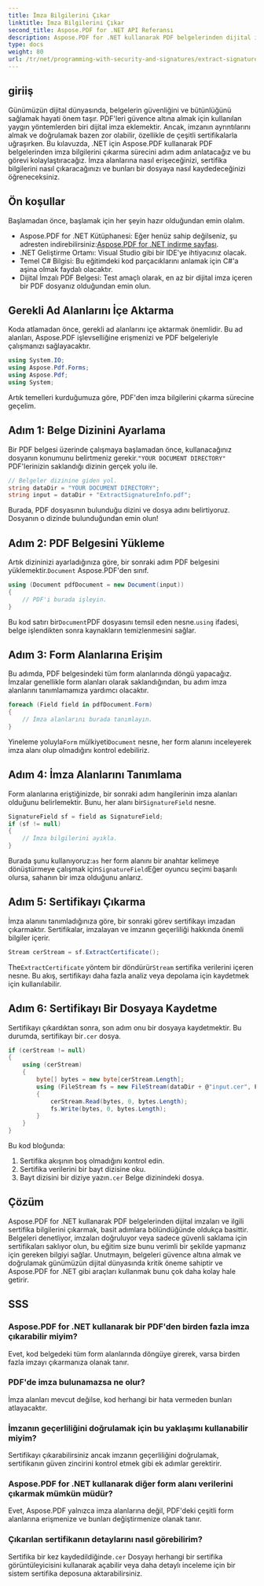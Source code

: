 ```yaml
---
title: İmza Bilgilerini Çıkar
linktitle: İmza Bilgilerini Çıkar
second_title: Aspose.PDF for .NET API Referansı
description: Aspose.PDF for .NET kullanarak PDF belgelerinden dijital imzaları ve sertifika bilgilerini nasıl çıkaracağınızı öğrenin. C# geliştiricileri için eksiksiz bir adım adım kılavuz.
type: docs
weight: 80
url: /tr/net/programming-with-security-and-signatures/extract-signature-info/
---
```

## giriiş

Günümüzün dijital dünyasında, belgelerin güvenliğini ve bütünlüğünü sağlamak hayati önem taşır. PDF'leri güvence altına almak için kullanılan yaygın yöntemlerden biri dijital imza eklemektir. Ancak, imzanın ayrıntılarını almak ve doğrulamak bazen zor olabilir, özellikle de çeşitli sertifikalarla uğraşırken. Bu kılavuzda, .NET için Aspose.PDF kullanarak PDF belgelerinden imza bilgilerini çıkarma sürecini adım adım anlatacağız ve bu görevi kolaylaştıracağız. İmza alanlarına nasıl erişeceğinizi, sertifika bilgilerini nasıl çıkaracağınızı ve bunları bir dosyaya nasıl kaydedeceğinizi öğreneceksiniz.

## Ön koşullar

Başlamadan önce, başlamak için her şeyin hazır olduğundan emin olalım.

-  Aspose.PDF for .NET Kütüphanesi: Eğer henüz sahip değilseniz, şu adresten indirebilirsiniz:[Aspose.PDF for .NET indirme sayfası](https://releases.aspose.com/pdf/net/). 
- .NET Geliştirme Ortamı: Visual Studio gibi bir IDE'ye ihtiyacınız olacak.
- Temel C# Bilgisi: Bu eğitimdeki kod parçacıklarını anlamak için C#'a aşina olmak faydalı olacaktır.
- Dijital İmzalı PDF Belgesi: Test amaçlı olarak, en az bir dijital imza içeren bir PDF dosyanız olduğundan emin olun.

## Gerekli Ad Alanlarını İçe Aktarma

Koda atlamadan önce, gerekli ad alanlarını içe aktarmak önemlidir. Bu ad alanları, Aspose.PDF işlevselliğine erişmenizi ve PDF belgeleriyle çalışmanızı sağlayacaktır.

```csharp
using System.IO;
using Aspose.Pdf.Forms;
using Aspose.Pdf;
using System;
```

Artık temelleri kurduğumuza göre, PDF'den imza bilgilerini çıkarma sürecine geçelim.

## Adım 1: Belge Dizinini Ayarlama

 Bir PDF belgesi üzerinde çalışmaya başlamadan önce, kullanacağınız dosyanın konumunu belirtmeniz gerekir.`"YOUR DOCUMENT DIRECTORY"` PDF'lerinizin saklandığı dizinin gerçek yolu ile.

```csharp
// Belgeler dizinine giden yol.
string dataDir = "YOUR DOCUMENT DIRECTORY";
string input = dataDir + "ExtractSignatureInfo.pdf";
```

Burada, PDF dosyasının bulunduğu dizini ve dosya adını belirtiyoruz. Dosyanın o dizinde bulunduğundan emin olun!

## Adım 2: PDF Belgesini Yükleme

 Artık dizininizi ayarladığınıza göre, bir sonraki adım PDF belgesini yüklemektir.`Document` Aspose.PDF'den sınıf.

```csharp
using (Document pdfDocument = new Document(input))
{
    // PDF'i burada işleyin.
}
```

 Bu kod satırı bir`Document`PDF dosyasını temsil eden nesne.`using` ifadesi, belge işlendikten sonra kaynakların temizlenmesini sağlar.

## Adım 3: Form Alanlarına Erişim

Bu adımda, PDF belgesindeki tüm form alanlarında döngü yapacağız. İmzalar genellikle form alanları olarak saklandığından, bu adım imza alanlarını tanımlamamıza yardımcı olacaktır.

```csharp
foreach (Field field in pdfDocument.Form)
{
    // İmza alanlarını burada tanımlayın.
}
```

 Yineleme yoluyla`Form` mülkiyeti`Document` nesne, her form alanını inceleyerek imza alanı olup olmadığını kontrol edebiliriz.

## Adım 4: İmza Alanlarını Tanımlama

 Form alanlarına eriştiğinizde, bir sonraki adım hangilerinin imza alanları olduğunu belirlemektir. Bunu, her alanı bir`SignatureField` nesne.

```csharp
SignatureField sf = field as SignatureField;
if (sf != null)
{
    // İmza bilgilerini ayıkla.
}
```

 Burada şunu kullanıyoruz:`as` her form alanını bir anahtar kelimeye dönüştürmeye çalışmak için`SignatureField`Eğer oyuncu seçimi başarılı olursa, sahanın bir imza olduğunu anlarız.

## Adım 5: Sertifikayı Çıkarma

İmza alanını tanımladığınıza göre, bir sonraki görev sertifikayı imzadan çıkarmaktır. Sertifikalar, imzalayan ve imzanın geçerliliği hakkında önemli bilgiler içerir.

```csharp
Stream cerStream = sf.ExtractCertificate();
```

 The`ExtractCertificate` yöntem bir döndürür`Stream` sertifika verilerini içeren nesne. Bu akış, sertifikayı daha fazla analiz veya depolama için kaydetmek için kullanılabilir.

## Adım 6: Sertifikayı Bir Dosyaya Kaydetme

 Sertifikayı çıkardıktan sonra, son adım onu bir dosyaya kaydetmektir. Bu durumda, sertifikayı bir`.cer` dosya.

```csharp
if (cerStream != null)
{
    using (cerStream)
    {
        byte[] bytes = new byte[cerStream.Length];
        using (FileStream fs = new FileStream(dataDir + @"input.cer", FileMode.CreateNew))
        {
            cerStream.Read(bytes, 0, bytes.Length);
            fs.Write(bytes, 0, bytes.Length);
        }
    }
}
```

Bu kod bloğunda:

1. Sertifika akışının boş olmadığını kontrol edin.
2. Sertifika verilerini bir bayt dizisine oku.
3.  Bayt dizisini bir diziye yazın`.cer` Belge dizinindeki dosya.

## Çözüm

Aspose.PDF for .NET kullanarak PDF belgelerinden dijital imzaları ve ilgili sertifika bilgilerini çıkarmak, basit adımlara bölündüğünde oldukça basittir. Belgeleri denetliyor, imzaları doğruluyor veya sadece güvenli saklama için sertifikaları saklıyor olun, bu eğitim size bunu verimli bir şekilde yapmanız için gereken bilgiyi sağlar. Unutmayın, belgeleri güvence altına almak ve doğrulamak günümüzün dijital dünyasında kritik öneme sahiptir ve Aspose.PDF for .NET gibi araçları kullanmak bunu çok daha kolay hale getirir.

## SSS

### Aspose.PDF for .NET kullanarak bir PDF'den birden fazla imza çıkarabilir miyim?
Evet, kod belgedeki tüm form alanlarında döngüye girerek, varsa birden fazla imzayı çıkarmanıza olanak tanır.

### PDF'de imza bulunamazsa ne olur?
İmza alanları mevcut değilse, kod herhangi bir hata vermeden bunları atlayacaktır.

### İmzanın geçerliliğini doğrulamak için bu yaklaşımı kullanabilir miyim?
Sertifikayı çıkarabilirsiniz ancak imzanın geçerliliğini doğrulamak, sertifikanın güven zincirini kontrol etmek gibi ek adımlar gerektirir.

### Aspose.PDF for .NET kullanarak diğer form alanı verilerini çıkarmak mümkün müdür?
Evet, Aspose.PDF yalnızca imza alanlarına değil, PDF'deki çeşitli form alanlarına erişmenize ve bunları değiştirmenize olanak tanır.

### Çıkarılan sertifikanın detaylarını nasıl görebilirim?
 Sertifika bir kez kaydedildiğinde`.cer` Dosyayı herhangi bir sertifika görüntüleyicisini kullanarak açabilir veya daha detaylı inceleme için bir sistem sertifika deposuna aktarabilirsiniz.